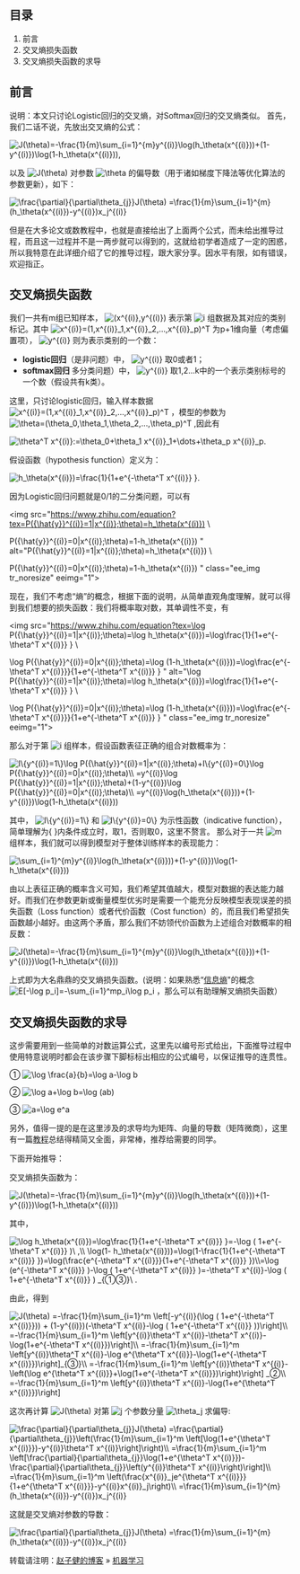 ## 目录


  1. 前言
  2. 交叉熵损失函数
  3. 交叉熵损失函数的求导



## 前言
说明：本文只讨论Logistic回归的交叉熵，对Softmax回归的交叉熵类似。
首先，我们二话不说，先放出交叉熵的公式：

<img src="https://www.zhihu.com/equation?tex=J(\theta)=-\frac{1}{m}\sum_{i=1}^{m}y^{(i)}\log(h_\theta(x^{(i)}))+(1-y^{(i)})\log(1-h_\theta(x^{(i)})),
" alt="J(\theta)=-\frac{1}{m}\sum_{i=1}^{m}y^{(i)}\log(h_\theta(x^{(i)}))+(1-y^{(i)})\log(1-h_\theta(x^{(i)})),
" class="ee_img tr_noresize" eeimg="1">

以及 <img src="https://www.zhihu.com/equation?tex=J(\theta)" alt="J(\theta)" class="ee_img tr_noresize" eeimg="1"> 对参数 <img src="https://www.zhihu.com/equation?tex=\theta" alt="\theta" class="ee_img tr_noresize" eeimg="1"> 的偏导数（用于诸如梯度下降法等优化算法的参数更新），如下：


<img src="https://www.zhihu.com/equation?tex=\frac{\partial}{\partial\theta_{j}}J(\theta) =\frac{1}{m}\sum_{i=1}^{m}(h_\theta(x^{(i)})-y^{(i)})x_j^{(i)}
" alt="\frac{\partial}{\partial\theta_{j}}J(\theta) =\frac{1}{m}\sum_{i=1}^{m}(h_\theta(x^{(i)})-y^{(i)})x_j^{(i)}
" class="ee_img tr_noresize" eeimg="1">

但是在大多论文或数教程中，也就是直接给出了上面两个公式，而未给出推导过程，而且这一过程并不是一两步就可以得到的，这就给初学者造成了一定的困惑，所以我特意在此详细介绍了它的推导过程，跟大家分享。因水平有限，如有错误，欢迎指正。

## 交叉熵损失函数
我们一共有m组已知样本， <img src="https://www.zhihu.com/equation?tex=(x^{(i)},y^{(i)})" alt="(x^{(i)},y^{(i)})" class="ee_img tr_noresize" eeimg="1"> 表示第  <img src="https://www.zhihu.com/equation?tex=i" alt="i" class="ee_img tr_noresize" eeimg="1">  组数据及其对应的类别标记。其中 <img src="https://www.zhihu.com/equation?tex=x^{(i)}=(1,x^{(i)}_1,x^{(i)}_2,...,x^{(i)}_p)^T" alt="x^{(i)}=(1,x^{(i)}_1,x^{(i)}_2,...,x^{(i)}_p)^T" class="ee_img tr_noresize" eeimg="1"> 为p+1维向量（考虑偏置项）， <img src="https://www.zhihu.com/equation?tex=y^{(i)}" alt="y^{(i)}" class="ee_img tr_noresize" eeimg="1"> 则为表示类别的一个数：
- **logistic回归**（是非问题）中， <img src="https://www.zhihu.com/equation?tex=y^{(i)}" alt="y^{(i)}" class="ee_img tr_noresize" eeimg="1"> 取0或者1；
- **softmax回归** 多分类问题）中， <img src="https://www.zhihu.com/equation?tex=y^{(i)}" alt="y^{(i)}" class="ee_img tr_noresize" eeimg="1"> 取1,2...k中的一个表示类别标号的一个数（假设共有k类）。

这里，只讨论logistic回归，输入样本数据 <img src="https://www.zhihu.com/equation?tex=x^{(i)}=(1,x^{(i)}_1,x^{(i)}_2,...,x^{(i)}_p)^T" alt="x^{(i)}=(1,x^{(i)}_1,x^{(i)}_2,...,x^{(i)}_p)^T" class="ee_img tr_noresize" eeimg="1"> ，模型的参数为 <img src="https://www.zhihu.com/equation?tex=\theta=(\theta_0,\theta_1,\theta_2,...,\theta_p)^T" alt="\theta=(\theta_0,\theta_1,\theta_2,...,\theta_p)^T" class="ee_img tr_noresize" eeimg="1"> ,因此有


<img src="https://www.zhihu.com/equation?tex=\theta^T x^{(i)}:=\theta_0+\theta_1 x^{(i)}_1+\dots+\theta_p x^{(i)}_p.
" alt="\theta^T x^{(i)}:=\theta_0+\theta_1 x^{(i)}_1+\dots+\theta_p x^{(i)}_p.
" class="ee_img tr_noresize" eeimg="1">

假设函数（hypothesis function）定义为：


<img src="https://www.zhihu.com/equation?tex=h_\theta(x^{(i)})=\frac{1}{1+e^{-\theta^T x^{(i)}} }.
" alt="h_\theta(x^{(i)})=\frac{1}{1+e^{-\theta^T x^{(i)}} }.
" class="ee_img tr_noresize" eeimg="1">

因为Logistic回归问题就是0/1的二分类问题，可以有


<img src="https://www.zhihu.com/equation?tex=P({\hat{y}}^{(i)}=1|x^{(i)};\theta)=h_\theta(x^{(i)}) \\

P({\hat{y}}^{(i)}=0|x^{(i)};\theta)=1-h_\theta(x^{(i)})
" alt="P({\hat{y}}^{(i)}=1|x^{(i)};\theta)=h_\theta(x^{(i)}) \\

P({\hat{y}}^{(i)}=0|x^{(i)};\theta)=1-h_\theta(x^{(i)})
" class="ee_img tr_noresize" eeimg="1">

现在，我们不考虑“熵”的概念，根据下面的说明，从简单直观角度理解，就可以得到我们想要的损失函数：我们将概率取对数，其单调性不变，有


<img src="https://www.zhihu.com/equation?tex=\log P({\hat{y}}^{(i)}=1|x^{(i)};\theta)=\log h_\theta(x^{(i)})=\log\frac{1}{1+e^{-\theta^T x^{(i)}} } \\

\log P({\hat{y}}^{(i)}=0|x^{(i)};\theta)=\log (1-h_\theta(x^{(i)}))=\log\frac{e^{-\theta^T x^{(i)}}}{1+e^{-\theta^T x^{(i)}} }
" alt="\log P({\hat{y}}^{(i)}=1|x^{(i)};\theta)=\log h_\theta(x^{(i)})=\log\frac{1}{1+e^{-\theta^T x^{(i)}} } \\

\log P({\hat{y}}^{(i)}=0|x^{(i)};\theta)=\log (1-h_\theta(x^{(i)}))=\log\frac{e^{-\theta^T x^{(i)}}}{1+e^{-\theta^T x^{(i)}} }
" class="ee_img tr_noresize" eeimg="1">

那么对于第 <img src="https://www.zhihu.com/equation?tex=i" alt="i" class="ee_img tr_noresize" eeimg="1"> 组样本，假设函数表征正确的组合对数概率为：


<img src="https://www.zhihu.com/equation?tex=I\{y^{(i)}=1\}\log P({\hat{y}}^{(i)}=1|x^{(i)};\theta)+I\{y^{(i)}=0\}\log P({\hat{y}}^{(i)}=0|x^{(i)};\theta)\\
=y^{(i)}\log P({\hat{y}}^{(i)}=1|x^{(i)};\theta)+(1-y^{(i)})\log P({\hat{y}}^{(i)}=0|x^{(i)};\theta)\\
=y^{(i)}\log(h_\theta(x^{(i)}))+(1-y^{(i)})\log(1-h_\theta(x^{(i)}))
" alt="I\{y^{(i)}=1\}\log P({\hat{y}}^{(i)}=1|x^{(i)};\theta)+I\{y^{(i)}=0\}\log P({\hat{y}}^{(i)}=0|x^{(i)};\theta)\\
=y^{(i)}\log P({\hat{y}}^{(i)}=1|x^{(i)};\theta)+(1-y^{(i)})\log P({\hat{y}}^{(i)}=0|x^{(i)};\theta)\\
=y^{(i)}\log(h_\theta(x^{(i)}))+(1-y^{(i)})\log(1-h_\theta(x^{(i)}))
" class="ee_img tr_noresize" eeimg="1">

其中， <img src="https://www.zhihu.com/equation?tex=I\{y^{(i)}=1\}" alt="I\{y^{(i)}=1\}" class="ee_img tr_noresize" eeimg="1"> 和 <img src="https://www.zhihu.com/equation?tex=I\{y^{(i)}=0\}" alt="I\{y^{(i)}=0\}" class="ee_img tr_noresize" eeimg="1"> 为示性函数（indicative function），简单理解为{ }内条件成立时，取1，否则取0，这里不赘言。
那么对于一共 <img src="https://www.zhihu.com/equation?tex=m" alt="m" class="ee_img tr_noresize" eeimg="1"> 组样本，我们就可以得到模型对于整体训练样本的表现能力：


<img src="https://www.zhihu.com/equation?tex=\sum_{i=1}^{m}y^{(i)}\log(h_\theta(x^{(i)}))+(1-y^{(i)})\log(1-h_\theta(x^{(i)}))
" alt="\sum_{i=1}^{m}y^{(i)}\log(h_\theta(x^{(i)}))+(1-y^{(i)})\log(1-h_\theta(x^{(i)}))
" class="ee_img tr_noresize" eeimg="1">

由以上表征正确的概率含义可知，我们希望其值越大，模型对数据的表达能力越好。而我们在参数更新或衡量模型优劣时是需要一个能充分反映模型表现误差的损失函数（Loss function）或者代价函数（Cost function）的，而且我们希望损失函数越小越好。由这两个矛盾，那么我们不妨领代价函数为上述组合对数概率的相反数：


<img src="https://www.zhihu.com/equation?tex=J(\theta)=-\frac{1}{m}\sum_{i=1}^{m}y^{(i)}\log(h_\theta(x^{(i)}))+(1-y^{(i)})\log(1-h_\theta(x^{(i)}))
" alt="J(\theta)=-\frac{1}{m}\sum_{i=1}^{m}y^{(i)}\log(h_\theta(x^{(i)}))+(1-y^{(i)})\log(1-h_\theta(x^{(i)}))
" class="ee_img tr_noresize" eeimg="1">

上式即为大名鼎鼎的交叉熵损失函数。(说明：如果熟悉“[信息熵](http://baike.baidu.com/link?url=1EWQyRQiLUpu50as-PrfzIv-7e_ZP9jk4stpTbK_AKAfz05mKQaH9EQWz_trCW8pJcLXqTklUXLBvHKj2Q0J1K)"的概念 <img src="https://www.zhihu.com/equation?tex=E[-\log p_i]=-\sum_{i=1}^mp_i\log p_i" alt="E[-\log p_i]=-\sum_{i=1}^mp_i\log p_i" class="ee_img tr_noresize" eeimg="1"> ，那么可以有助理解叉熵损失函数）

## 交叉熵损失函数的求导
这步需要用到一些简单的对数运算公式，这里先以编号形式给出，下面推导过程中使用特意说明时都会在该步骤下脚标标出相应的公式编号，以保证推导的连贯性。

①  <img src="https://www.zhihu.com/equation?tex=\log \frac{a}{b}=\log a-\log b" alt="\log \frac{a}{b}=\log a-\log b" class="ee_img tr_noresize" eeimg="1"> 

②  <img src="https://www.zhihu.com/equation?tex=\log a+\log b=\log (ab)" alt="\log a+\log b=\log (ab)" class="ee_img tr_noresize" eeimg="1"> 

③  <img src="https://www.zhihu.com/equation?tex=a=\log e^a" alt="a=\log e^a" class="ee_img tr_noresize" eeimg="1"> 

另外，值得一提的是在这里涉及的求导均为矩阵、向量的导数（矩阵微商），这里有一篇[教程](http://download.csdn.net/detail/jasonzzj/9585291)总结得精简又全面，非常棒，推荐给需要的同学。

下面开始推导：

交叉熵损失函数为：


<img src="https://www.zhihu.com/equation?tex=J(\theta)=-\frac{1}{m}\sum_{i=1}^{m}y^{(i)}\log(h_\theta(x^{(i)}))+(1-y^{(i)})\log(1-h_\theta(x^{(i)}))
" alt="J(\theta)=-\frac{1}{m}\sum_{i=1}^{m}y^{(i)}\log(h_\theta(x^{(i)}))+(1-y^{(i)})\log(1-h_\theta(x^{(i)}))
" class="ee_img tr_noresize" eeimg="1">

其中，


<img src="https://www.zhihu.com/equation?tex=\log h_\theta(x^{(i)})=\log\frac{1}{1+e^{-\theta^T x^{(i)}} }=-\log ( 1+e^{-\theta^T x^{(i)}} )\ ,\\ \log(1- h_\theta(x^{(i)}))=\log(1-\frac{1}{1+e^{-\theta^T x^{(i)}} })=\log(\frac{e^{-\theta^T x^{(i)}}}{1+e^{-\theta^T x^{(i)}} })\\=\log (e^{-\theta^T x^{(i)}} )-\log ( 1+e^{-\theta^T x^{(i)}} )=-\theta^T x^{(i)}-\log ( 1+e^{-\theta^T x^{(i)}} ) _{①③}\ . 
" alt="\log h_\theta(x^{(i)})=\log\frac{1}{1+e^{-\theta^T x^{(i)}} }=-\log ( 1+e^{-\theta^T x^{(i)}} )\ ,\\ \log(1- h_\theta(x^{(i)}))=\log(1-\frac{1}{1+e^{-\theta^T x^{(i)}} })=\log(\frac{e^{-\theta^T x^{(i)}}}{1+e^{-\theta^T x^{(i)}} })\\=\log (e^{-\theta^T x^{(i)}} )-\log ( 1+e^{-\theta^T x^{(i)}} )=-\theta^T x^{(i)}-\log ( 1+e^{-\theta^T x^{(i)}} ) _{①③}\ . 
" class="ee_img tr_noresize" eeimg="1">

由此，得到


<img src="https://www.zhihu.com/equation?tex=J(\theta) =-\frac{1}{m}\sum_{i=1}^m \left[-y^{(i)}(\log ( 1+e^{-\theta^T x^{(i)}})) + (1-y^{(i)})(-\theta^T x^{(i)}-\log ( 1+e^{-\theta^T x^{(i)}} ))\right]\\
=-\frac{1}{m}\sum_{i=1}^m \left[y^{(i)}\theta^T x^{(i)}-\theta^T x^{(i)}-\log(1+e^{-\theta^T x^{(i)}})\right]\\
=-\frac{1}{m}\sum_{i=1}^m \left[y^{(i)}\theta^T x^{(i)}-\log e^{\theta^T x^{(i)}}-\log(1+e^{-\theta^T x^{(i)}})\right]_{③}\\
=-\frac{1}{m}\sum_{i=1}^m \left[y^{(i)}\theta^T x^{(i)}-\left(\log e^{\theta^T x^{(i)}}+\log(1+e^{-\theta^T x^{(i)}})\right)\right] _②\\
=-\frac{1}{m}\sum_{i=1}^m \left[y^{(i)}\theta^T x^{(i)}-\log(1+e^{\theta^T x^{(i)}})\right] 
" alt="J(\theta) =-\frac{1}{m}\sum_{i=1}^m \left[-y^{(i)}(\log ( 1+e^{-\theta^T x^{(i)}})) + (1-y^{(i)})(-\theta^T x^{(i)}-\log ( 1+e^{-\theta^T x^{(i)}} ))\right]\\
=-\frac{1}{m}\sum_{i=1}^m \left[y^{(i)}\theta^T x^{(i)}-\theta^T x^{(i)}-\log(1+e^{-\theta^T x^{(i)}})\right]\\
=-\frac{1}{m}\sum_{i=1}^m \left[y^{(i)}\theta^T x^{(i)}-\log e^{\theta^T x^{(i)}}-\log(1+e^{-\theta^T x^{(i)}})\right]_{③}\\
=-\frac{1}{m}\sum_{i=1}^m \left[y^{(i)}\theta^T x^{(i)}-\left(\log e^{\theta^T x^{(i)}}+\log(1+e^{-\theta^T x^{(i)}})\right)\right] _②\\
=-\frac{1}{m}\sum_{i=1}^m \left[y^{(i)}\theta^T x^{(i)}-\log(1+e^{\theta^T x^{(i)}})\right] 
" class="ee_img tr_noresize" eeimg="1">

这次再计算 <img src="https://www.zhihu.com/equation?tex=J(\theta)" alt="J(\theta)" class="ee_img tr_noresize" eeimg="1"> 对第 <img src="https://www.zhihu.com/equation?tex=j" alt="j" class="ee_img tr_noresize" eeimg="1"> 个参数分量 <img src="https://www.zhihu.com/equation?tex=\theta_j" alt="\theta_j" class="ee_img tr_noresize" eeimg="1"> 求偏导:


<img src="https://www.zhihu.com/equation?tex=\frac{\partial}{\partial\theta_{j}}J(\theta) =\frac{\partial}{\partial\theta_{j}}\left(\frac{1}{m}\sum_{i=1}^m \left[\log(1+e^{\theta^T x^{(i)}})-y^{(i)}\theta^T x^{(i)}\right]\right)\\
=\frac{1}{m}\sum_{i=1}^m \left[\frac{\partial}{\partial\theta_{j}}\log(1+e^{\theta^T x^{(i)}})-\frac{\partial}{\partial\theta_{j}}\left(y^{(i)}\theta^T x^{(i)}\right)\right]\\
=\frac{1}{m}\sum_{i=1}^m \left(\frac{x^{(i)}_je^{\theta^T x^{(i)}}}{1+e^{\theta^T x^{(i)}}}-y^{(i)}x^{(i)}_j\right)\\
=\frac{1}{m}\sum_{i=1}^{m}(h_\theta(x^{(i)})-y^{(i)})x_j^{(i)}
" alt="\frac{\partial}{\partial\theta_{j}}J(\theta) =\frac{\partial}{\partial\theta_{j}}\left(\frac{1}{m}\sum_{i=1}^m \left[\log(1+e^{\theta^T x^{(i)}})-y^{(i)}\theta^T x^{(i)}\right]\right)\\
=\frac{1}{m}\sum_{i=1}^m \left[\frac{\partial}{\partial\theta_{j}}\log(1+e^{\theta^T x^{(i)}})-\frac{\partial}{\partial\theta_{j}}\left(y^{(i)}\theta^T x^{(i)}\right)\right]\\
=\frac{1}{m}\sum_{i=1}^m \left(\frac{x^{(i)}_je^{\theta^T x^{(i)}}}{1+e^{\theta^T x^{(i)}}}-y^{(i)}x^{(i)}_j\right)\\
=\frac{1}{m}\sum_{i=1}^{m}(h_\theta(x^{(i)})-y^{(i)})x_j^{(i)}
" class="ee_img tr_noresize" eeimg="1">

这就是交叉熵对参数的导数：


<img src="https://www.zhihu.com/equation?tex=\frac{\partial}{\partial\theta_{j}}J(\theta) =\frac{1}{m}\sum_{i=1}^{m}(h_\theta(x^{(i)})-y^{(i)})x_j^{(i)}
" alt="\frac{\partial}{\partial\theta_{j}}J(\theta) =\frac{1}{m}\sum_{i=1}^{m}(h_\theta(x^{(i)})-y^{(i)})x_j^{(i)}
" class="ee_img tr_noresize" eeimg="1">

转载请注明：[赵子健的博客](zijian-zhao.com) » [机器学习](zijian-zhao.com/2020/04/crossEntropyLossGrident/)                   

